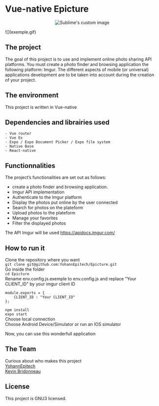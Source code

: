 # Vue-native Epicture

<p align="center">
  <img src="exemple.gif" alt="Sublime's custom image"/>
</p>
![](exemple.gif)

## The project
The goal of this project is to use and implement online photo sharing API platforms.
You must create a photo finder and browsing application the following platform: Imgur.
The different aspects of mobile (or universal) applications development are to be taken into account during
the creation of your project.



## The environment
This project is written in Vue-native

## Dependencies and librairies used
	- Vue router
	- Vue Ex
	- Expo / Expo Document Picker / Expo file system
	- Native Base
	- React-native


## Functionnalities
The project’s functionalities are set out as follows:
- create a photo finder and browsing application.
- Imgur API implementation
- Authenticate to the Imgur platform
- Display the photos put online by the user connected
- Search for photos on the plateform
- Upload photos to the plateform
- Manage your favorites
- Filter the displayed photos

The API Imgur will be used https://apidocs.imgur.com/

## How to run it

Clone the repository where you want  
`git clone git@github.com:YohannEpitech/Epicture.git`   
Go inside the folder  
`cd Epicture`   
Rename env.config.js.exemple to env.config.js and replace "Your CLIENT_ID" by your imgur client ID
```
module.exports = {
    CLIENT_ID : "Your CLIENT_ID"
};
```  

`npm install`  
`expo start`  
Choose local connection  
Choose Android Device/Simulator or run an IOS simulator  

Now, you can use this wonderfull application

## The Team

Curious about who makes this project  
[YohannEpitech](https://github.com/YohannEpitech)  
[Kevin Bridonneau](https://github.com/Kevin-Bridonneau)

## License

This project is GNU3 licensed.
